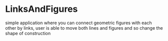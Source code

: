 # LinksAndFigures
simple application where you can connect geometric figures with each other by links, user is able to move both lines and figures and so change the shape of construction
